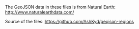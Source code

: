 The GeoJSON data in these files is from Natural Earth: http://www.naturalearthdata.com/

Source of the files: https://github.com/AshKyd/geojson-regions